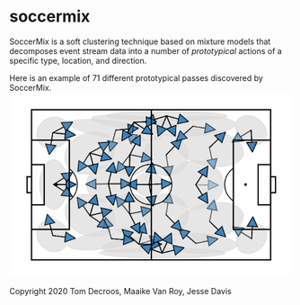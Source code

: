 # soccermix
SoccerMix is a soft clustering technique based on mixture models that decomposes event stream data into a number of *prototypical* actions of a specific type, location, and direction.

Here is an example of 71 different prototypical passes discovered by SoccerMix.
 ![](docs/pass-mixture.png)




Copyright 2020 Tom Decroos, Maaike Van Roy, Jesse Davis
